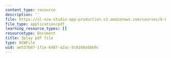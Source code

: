 ```yaml
---
content_type: resource
description: ''
file: https://ol-ocw-studio-app-production.s3.amazonaws.com/courses/6-0001-introduction-to-computer-science-and-programming-in-python-fall-2016/ae537b871f1e6487a2ac5c0108a5bb9c_9H6muyZjms0.pdf
file_type: application/pdf
learning_resource_types: []
resourcetype: Document
title: 3play pdf file
type: OCWFile
uid: ae537b87-1f1e-6487-a2ac-5c0108a5bb9c
---
```

